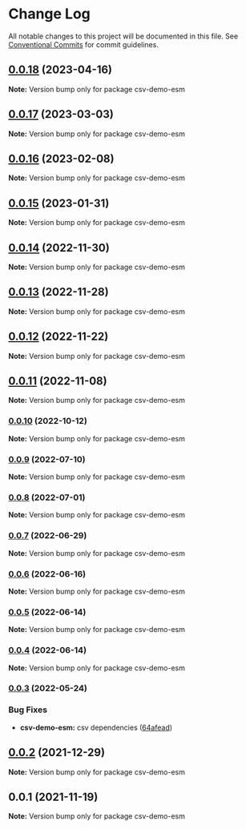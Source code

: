 # Change Log

All notable changes to this project will be documented in this file.
See [Conventional Commits](https://conventionalcommits.org) for commit guidelines.

## [0.0.18](https://github.com/adaltas/node-csv/compare/csv-demo-esm@0.0.17...csv-demo-esm@0.0.18) (2023-04-16)

**Note:** Version bump only for package csv-demo-esm





## [0.0.17](https://github.com/adaltas/node-csv/compare/csv-demo-esm@0.0.16...csv-demo-esm@0.0.17) (2023-03-03)

**Note:** Version bump only for package csv-demo-esm





## [0.0.16](https://github.com/adaltas/node-csv/compare/csv-demo-esm@0.0.15...csv-demo-esm@0.0.16) (2023-02-08)

**Note:** Version bump only for package csv-demo-esm





## [0.0.15](https://github.com/adaltas/node-csv/compare/csv-demo-esm@0.0.14...csv-demo-esm@0.0.15) (2023-01-31)

**Note:** Version bump only for package csv-demo-esm





## [0.0.14](https://github.com/adaltas/node-csv/compare/csv-demo-esm@0.0.13...csv-demo-esm@0.0.14) (2022-11-30)

**Note:** Version bump only for package csv-demo-esm





## [0.0.13](https://github.com/adaltas/node-csv/compare/csv-demo-esm@0.0.12...csv-demo-esm@0.0.13) (2022-11-28)

**Note:** Version bump only for package csv-demo-esm





## [0.0.12](https://github.com/adaltas/node-csv/compare/csv-demo-esm@0.0.11...csv-demo-esm@0.0.12) (2022-11-22)

**Note:** Version bump only for package csv-demo-esm





## [0.0.11](https://github.com/adaltas/node-csv/compare/csv-demo-esm@0.0.10...csv-demo-esm@0.0.11) (2022-11-08)

**Note:** Version bump only for package csv-demo-esm





### [0.0.10](https://github.com/adaltas/node-csv/compare/csv-demo-esm@0.0.9...csv-demo-esm@0.0.10) (2022-10-12)

**Note:** Version bump only for package csv-demo-esm





### [0.0.9](https://github.com/adaltas/node-csv/compare/csv-demo-esm@0.0.8...csv-demo-esm@0.0.9) (2022-07-10)

**Note:** Version bump only for package csv-demo-esm





### [0.0.8](https://github.com/adaltas/node-csv/compare/csv-demo-esm@0.0.7...csv-demo-esm@0.0.8) (2022-07-01)

**Note:** Version bump only for package csv-demo-esm





### [0.0.7](https://github.com/adaltas/node-csv/compare/csv-demo-esm@0.0.6...csv-demo-esm@0.0.7) (2022-06-29)

**Note:** Version bump only for package csv-demo-esm





### [0.0.6](https://github.com/adaltas/node-csv/compare/csv-demo-esm@0.0.5...csv-demo-esm@0.0.6) (2022-06-16)

**Note:** Version bump only for package csv-demo-esm





### [0.0.5](https://github.com/adaltas/node-csv/compare/csv-demo-esm@0.0.4...csv-demo-esm@0.0.5) (2022-06-14)

**Note:** Version bump only for package csv-demo-esm





### [0.0.4](https://github.com/adaltas/node-csv/compare/csv-demo-esm@0.0.3...csv-demo-esm@0.0.4) (2022-06-14)

**Note:** Version bump only for package csv-demo-esm





### [0.0.3](https://github.com/adaltas/node-csv/compare/csv-demo-esm@0.0.2...csv-demo-esm@0.0.3) (2022-05-24)


### Bug Fixes

* **csv-demo-esm:** csv dependencies ([64afead](https://github.com/adaltas/node-csv/commit/64afead8dc41b9d379c9761ddb70d6a29251b4e2))



## [0.0.2](https://github.com/adaltas/node-csv/compare/csv-demo-esm@0.0.1...csv-demo-esm@0.0.2) (2021-12-29)

**Note:** Version bump only for package csv-demo-esm





## 0.0.1 (2021-11-19)

**Note:** Version bump only for package csv-demo-esm
